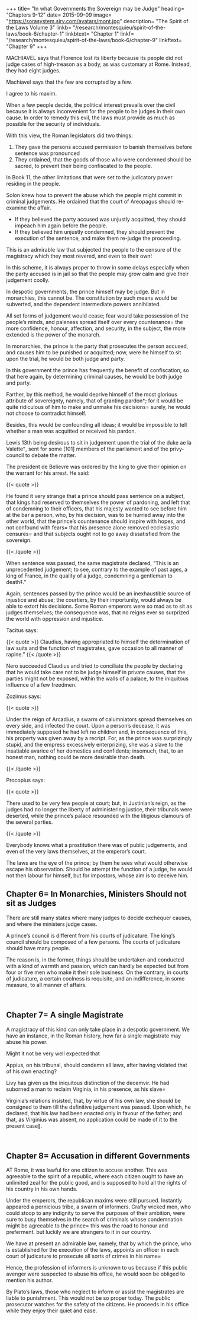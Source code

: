 +++
title= "In what Governments the Sovereign may be Judge"
heading= "Chapters 9-12"
date= 2015-09-09
image= "https://sorasystem.sirv.com/avatars/mont.jpg"
description= "The Spirit of the Laws Volume 3"
linkb= "/research/montesquieu/spirit-of-the-laws/book-6/chapter-1"
linkbtext= "Chapter 1"
linkf= "/research/montesquieu/spirit-of-the-laws/book-6/chapter-9"
linkftext= "Chapter 9"
+++

MACHIAVEL says that Florence lost its liberty because its people did not judge cases of high-treason as a body, as was customary at Rome. Instead, they had eight judges. 

Machiavel says that the few are corrupted by a few.

I agree to his maxim.

When a few people decide, the political interest prevails over the civil because it is always inconvenient for the people to be judges in their own cause. In order to remedy this evil, the laws must provide as much as possible for the security of individuals.

With this view, the Roman legislators did two things:

1. They gave the persons accused permission to banish themselves before sentence was pronounced
2. They ordained, that the goods of those who were condemned should be sacred, to prevent their being confiscated to the people. 

In Book 11, the other limitations that were set to the judicatory power residing in the people.

Solon knew how to prevent the abuse which the people might commit in criminal judgements. He ordained that the court of Areopagus should re-examine the affair.
- If they believed the party accused was unjustly acquitted, they should impeach him again before the people. 
- If they believed him unjustly condemned, they should prevent the execution of the sentence, and make them re-judge the proceeding. 

This is an admirable law that subjected the people to the censure of the magistracy which they most revered, and even to their own!

In this scheme, it is always proper to throw in some delays especially when the party accused is in jail so that the people may grow calm and give their judgement coolly.

In despotic governments, the prince himself may be judge. But in monarchies, this cannot be. The constitution by such means would be subverted, and the dependent intermediate powers annihilated. 

All set forms of judgement would cease; fear would take possession of the people’s minds, and paleness spread itself over every countenance= the more confidence, honour, affection, and security, in the subject, the more extended is the power of the monarch.

In monarchies, the prince is the party that prosecutes the person accused, and causes him to be punished or acquitted; now, were he himself to sit upon the trial, he would be both judge and party.

In this government the prince has frequently the benefit of confiscation; so that here again, by determining criminal causes, he would be both judge and party.

Farther, by this method, he would deprive himself of the most glorious attribute of sovereignty, namely, that of granting pardon*; for it would be quite ridiculous of him to make and unmake his decisions= surely, he would not choose to contradict himself.

Besides, this would be confounding all ideas; it would be impossible to tell whether a man was acquitted or received his pardon.

Lewis 13th being desirous to sit in judgement upon the trial of the duke ae la Valette†, sent for some [101] members of the parliament and of the privy-council to debate the matter. 



The president de Believre was ordered by the king to give their opinion on the warrant for his arrest. He said:

{{< quote >}}
<p>He found it very strange that a prince should pass sentence on a subject, that kings had reserved to themselves the power of pardoning, and left that of condemning to their officers, that his majesty wanted to see before him at the bar a person, who, by his decision, was to be hurried away into the other world, that the prince’s countenance should inspire with hopes, and not confound with fears= that his presence alone removed ecclesiastic censures= and that subjects ought not to go away dissatisfied from the sovereign.</p>
{{< /quote >}}

When sentence was passed, the same magistrate declared, “This is an unprecedented judgement; to see, contrary to the example of past ages, a king of France, in the quality of a judge, condemning a gentleman to death‡.”

Again, sentences passed by the prince would be an inexhaustible source of injustice and abuse; the courtiers, by their importunity, would always be able to extort his decisions. Some Roman emperors were so mad as to sit as judges themselves; the consequence was, that no reigns ever so surprized the world with oppression and injustice.

Tacitus says:

{{< quote >}}
Claudius, having appropriated to himself the determination of law suits and the function of magistrates, gave occasion to all manner of rapine.” 
{{< /quote >}}

Nero succeeded Claudius and tried to conciliate the people by declaring that he would take care not to be judge himself in private causes, that the parties might not be exposed, within the walls of a palace, to the iniquitous influence of a few freedmen.

Zozimus says:

{{< quote >}}
<p>Under the reign of Arcadius, a swarm of calumniators spread themselves on every side, and infected the court. Upon a person’s decease, it was immediately supposed he had left no children and, in consequence of this, his property was given away by a recript. For, as the prince was surprizingly stupid, and the empress excessively enterprizing, she was a slave to the insatiable avarice of her domestics and confidents; insomuch, that, to an honest man, nothing could be more desirable than death.</p>
{{< /quote >}}


Procopius says:

{{< quote >}}
<p>There used to be very few people at court; but, in Justinian’s reign, as the judges had no longer the liberty of administering justice, their tribunals were deserted, while the prince’s palace resounded with the litigious clamours of the several parties.</p>
{{< /quote >}}

Everybody knows what a prostitution there was of public judgements, and even of the very laws themselves, at the emperor’s court.

The laws are the eye of the prince; by them he sees what would otherwise escape his observation. Should he attempt the function of a judge, he would not then labour for himself, but for impostors, whose aim is to deceive him.



## Chapter 6= In Monarchies, Ministers Should not sit as Judges

<!-- IT is, likewise, a very great inconveniency, in monarchies, for the ministers of the prince to sit as judges. We have still instances of -->

There are still many states where many judges to decide exchequer causes, and where the ministers judge cases.  
<!-- Many are the reflections that here arise; but this single one will suffice for my purpose. -->
<!-- There is, in the very nature of things, a kind of contrast between  -->

A prince’s council is different from his courts of judicature. The king’s council should be composed of a few persons. The courts of judicature should have many people. 

The reason is, in the former, things should be undertaken and conducted with a kind of warmth and passion, which can hardly be expected but from four or five men who make it their sole business. On the contrary, in courts of judicature, a certain coolness is requisite, and an indifference, in some measure, to all manner of affairs.

<br>

## Chapter 7= A single Magistrate

A magistracy of this kind can only take place in a despotic government. We have an instance, in the Roman history, how far a single magistrate may abuse his power. 

Might it not be very well expected that 

Appius, on his tribunal, should condemn all laws, after having violated that of his own enacting? 

Livy has given us the iniquitous distinction of the decemvir. He had suborned a man to reclaim Virginia, in his presence, as his slave= 

Virginia’s relations insisted, that, by virtue of his own law, she should be consigned to them till the definitive judgement was passed. Upon which, he declared, that his law had been enacted only in favour of the father; and that, as Virginius was absent, no application could be made of it to the present case∥.


<br>

## Chapter 8= Accusation in different Governments

AT Rome, it was lawful for one citizen to accuse another. This was agreeable to the spirit of a republic, where each citizen ought to have an unlimited zeal for the public good, and is supposed to hold all the rights of his country in his own hands. 

Under the emperors, the republican maxims were still pursued. Instantly appeared a pernicious tribe, a swarm of informers. Crafty wicked men, who could stoop to any indignity to serve the purposes of their ambition, were sure to busy themselves in the search of criminals whose condemnation might be agreeable to the prince= this was the road to honour and preferment. but luckily we are strangers to it in our country.

We have at present an admirable law, namely, that by which the prince, who is established for the execution of the laws, appoints an officer in each court of judicature to prosecute all sorts of crimes in his name= 

Hence, the profession of informers is unknown to us because if this public avenger were suspected to abuse his office, he would soon be obliged to mention his author.

By Plato’s laws, those who neglect to inform or assist the magistrates are liable to punishment. This would not be so proper today. The public prosecutor watches for the safety of the citizens. He proceeds in his office while they enjoy their quiet and ease.
